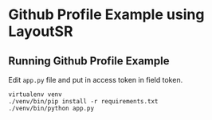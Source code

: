 # Github Profile Example using LayoutSR

## Running Github Profile Example

Edit `app.py` file and put in access token in field token.

```
virtualenv venv
./venv/bin/pip install -r requirements.txt
./venv/bin/python app.py
```
